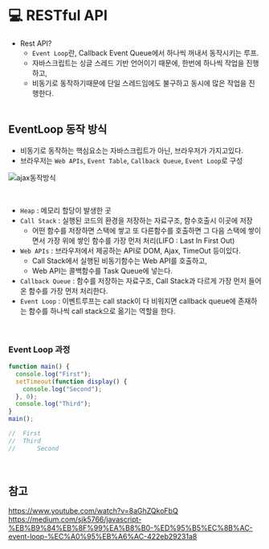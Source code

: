 # 💻 RESTful API

- Rest API?
  - `Event Loop`란, Callback Event Queue에서 하나씩 꺼내서 동작시키는 루프.
  - 자바스크립트는 싱글 스레드 기반 언어이기 때문에, 한번에 하나씩 작업을 진행하고,
  - 비동기로 동작하기때문에 단일 스레드임에도 불구하고 동시에 많은 작업을 진행한다.
    <br />
    <br />

## EventLoop 동작 방식

- 비동기로 동작하는 핵심요소는 자바스크립트가 아닌, 브라우저가 가지고있다.
- 브라우저는 `Web APIs`, `Event Table`, `Callback Queue`, `Event Loop`로 구성

![ajax동작방식](https://miro.medium.com/max/1400/1*pjRSYsfW-D8MCrGh9LS_4Q.png)

<br />

- `Heap` : 메모리 할당이 발생한 곳
- `Call Stack` : 실행된 코드의 환경을 저장하는 자료구조, 함수호출시 이곳에 저장
  - 어떤 함수를 저장하면 스택에 쌓고 또 다른함수를 호출하면 그 다음 스택에 쌓이면서 가장 위에 쌓인 함수를 가장 먼저 처리(LIFO : Last In First Out)
- `Web APIs` : 브라우저에서 제공하는 API로 DOM, Ajax, TimeOut 등이있다.
  - Call Stack에서 실행된 비동기함수는 Web API를 호출하고,
  - Web API는 콜백함수를 Task Queue에 넣는다.
- `Callback Queue` : 함수를 저장하는 자료구조,
  Call Stack과 다르게 가장 먼저 들어온 함수를 가장 먼저 처리한다.
- `Event Loop` : 이벤트루프는 call stack이 다 비워지면 callback queue에 존재하는 함수를 하나씩 call stack으로 옮기는 역할을 한다.

<br />

### Event Loop 과정

```js
function main() {
  console.log("First");
  setTimeout(function display() {
    console.log("Second");
  }, 0);
  console.log("Third");
}
main();

//	First
//	Third
//      Second
```

<br />

## 참고

https://www.youtube.com/watch?v=8aGhZQkoFbQ </br>
https://medium.com/sjk5766/javascript-%EB%B9%84%EB%8F%99%EA%B8%B0-%ED%95%B5%EC%8B%AC-event-loop-%EC%A0%95%EB%A6%AC-422eb29231a8
